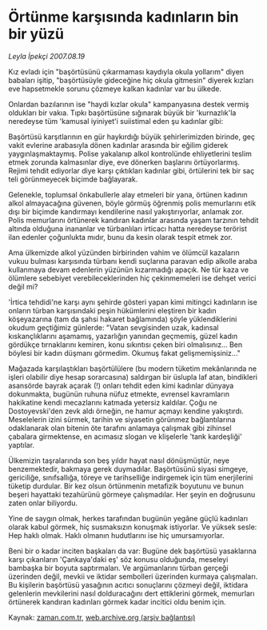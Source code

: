 # Örtünme karşısında kadınların bin bir yüzü

*Leyla İpekçi 2007.08.19*

<tr><td class="metin" colspan="2" style="padding-top: 20px; padding-left: 5px; padding-right: 10px;">Kız evladı için "başörtüsünü çıkarmaması kaydıyla okula yollarım" diyen babaları işitip, "başörtüsüyle gideceğine hiç okula gitmesin" diyerek kızları eve hapsetmekle sorunu çözmeye kalkan kadınlar var bu ülkede.</td></tr><tr><td class="metin" colspan="2" style="padding-top: 20px; padding-left: 5px; padding-right: 10px;"><p>Onlardan bazılarının ise "haydi kızlar okula" kampanyasına destek vermiş oldukları bir vakıa. Tıpkı başörtüsüne sığınarak büyük bir 'kurnazlık'la neredeyse tüm 'kamusal iyiniyet'i suiistimal eden şu kadınlar gibi: 
<p>Başörtüsü karşıtlarının en gür haykırdığı büyük şehirlerimizden birinde, geç vakit evlerine arabasıyla dönen kadınlar arasında bir eğilim giderek yaygınlaşmaktaymış. Polise yakalanıp alkol kontrolünde ehliyetlerini teslim etmek zorunda kalmasınlar diye, eve dönerken başlarını örtüyorlarmış. Rejimi tehdit ediyorlar diye karşı çıktıkları kadınlar gibi, örtülerini tek bir saç teli görünmeyecek biçimde bağlayarak. 
<p>Gelenekle, toplumsal önkabullerle alay etmeleri bir yana, örtünen kadının alkol almayacağına güvenen, böyle görmüş öğrenmiş polis memurlarını etik dışı bir biçimde kandırmayı kendilerine nasıl yakıştırıyorlar, anlamak zor. Polis memurlarını örtünerek kandıran kadınlar arasında yaşam tarzının tehdit altında olduğuna inananlar ve türbanlıları irticacı hatta neredeyse terörist ilan edenler çoğunlukta mıdır, bunu da kesin olarak tespit etmek zor. 
<p>Ama ülkemizde alkol yüzünden birbirinden vahim ve ölümcül kazaların vukuu bulması karşısında türbanı kendi suçlarına paravan edip alkolle araba kullanmaya devam edenlerin yüzünün kızarmadığı apaçık. Ne tür kaza ve ölümlere sebebiyet verebileceklerinden hiç çekinmemeleri ise dehşet verici değil mi?
<p>'İrtica tehdidi'ne karşı aynı şehirde gösteri yapan kimi mitingci kadınların ise onların türban karşısındaki peşin hükümlerini eleştiren bir kadın köşeyazarına (tam da şahsi hakaret bağlamında) şöyle yüklendiklerini okudum geçtiğimiz günlerde: "Vatan sevgisinden uzak, kadınsal kıskançlıklarını aşamamış, yazarlığın yanından geçmemiş, güzel kadın gördükçe tırnaklarını kemiren, konu sıkıntısı çeken biri olmalısınız... Ben böylesi bir kadın düşmanı görmedim. Okumuş fakat gelişmemişsiniz..."
<p>Mağazada karşılaştıkları başörtülülere (bu modern tüketim mekânlarında ne işleri olabilir diye hesap sorarcasına) saldırgan bir üslupla laf atan, bindikleri asansörde bayrak açarak (!) onları tehdit eden kimi kadınlar dünyaya dokunmakta, bugünün ruhuna nüfuz etmekte, evrensel kavramların hakikatine kendi mecazlarını katmada yetersiz kaldılar. Çoğu ne Dostoyevski'den zevk aldı örneğin, ne hamur açmayı kendine yakıştırdı. Meselelerin izini sürmek, tarihin ve siyasetin görünmez bağlantılarına odaklanarak olan bitenin öte tarafını anlamaya çalışmak gibi zihinsel çabalara girmektense, en acımasız slogan ve klişelerle 'tank kardeşliği' yaptılar. 
<p>Ülkemizin taşralarında son beş yıldır hayat nasıl dönüşmüştür, neye benzemektedir, bakmaya gerek duymadılar. Başörtüsünü siyasi simgeye, gericiliğe, sınıfsallığa, töreye ve tarihselliğe indirgemek için tüm enerjilerini tüketip durdular. Bir kez olsun örtünmenin metafizik boyutunu ve bunun beşeri hayattaki tezahürünü görmeye çalışmadılar. Her şeyin en doğrusunu zaten onlar biliyordu. 
<p>Yine de saygın olmak, herkes tarafından bugünün yegâne güçlü kadınları olarak kabul görmek, hiç susmaksızın konuşmak istiyorlar. Ve yüksek sesle: Hep haklı olmak. Haklı olmanın hudutlarını ise hiç umursamıyorlar. 
<p>Beni bir o kadar inciten başkaları da var: Bugüne dek başörtüsü yasaklarına karşı çıkanların 'Çankaya'daki eş' söz konusu olduğunda, meseleyi bambaşka bir boyuta saptırmaları. Ve argümanlarını türban gerçeği üzerinden değil, mevkii ve iktidar sembolleri üzerinden kurmaya çalışmaları. Bu kişilerin başörtüsü yasağının acıtıcı sonuçlarını çözmeyi değil, iktidara gelenlerin mevkilerini nasıl dolduracağını dert ettiklerini görmek, memurları örtünerek kandıran kadınları görmek kadar incitici oldu benim için.<br/></p></p></p></p></p></p></p></p></p></td></tr>

Kaynak: [zaman.com.tr](http://zaman.com.tr/yazar.do?yazino=577705), [web.archive.org (arşiv bağlantısı)](http://web.archive.org/web/20080622152606/http://www.zaman.com.tr:80/yazar.do?yazino=577705)
